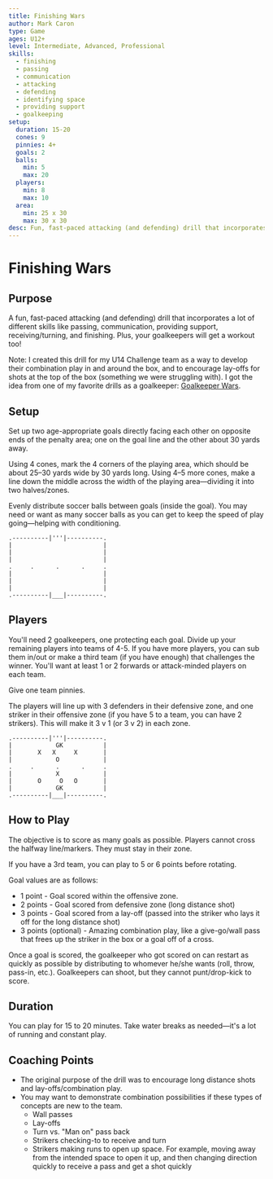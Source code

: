 ```yaml
---
title: Finishing Wars
author: Mark Caron
type: Game
ages: U12+
level: Intermediate, Advanced, Professional
skills:
  - finishing
  - passing
  - communication
  - attacking
  - defending
  - identifying space
  - providing support
  - goalkeeping
setup:
  duration: 15-20
  cones: 9
  pinnies: 4+
  goals: 2
  balls:
    min: 5
    max: 20
  players:
    min: 8
    max: 10
  area:
    min: 25 x 30
    max: 30 x 30
desc: Fun, fast-paced attacking (and defending) drill that incorporates a lot of different skills like passing, communication, providing support, receiving/turning, and finishing. Plus, your goalkeepers will get a workout too!
---
```


# Finishing Wars

## Purpose

A fun, fast-paced attacking (and defending) drill that incorporates a lot of different skills like passing, communication, providing support, receiving/turning, and finishing. Plus, your goalkeepers will get a workout too!

Note: I created this drill for my U14 Challenge team as a way to develop their combination play in and around the box, and to encourage lay-offs for shots at the top of the box (something we were struggling with). I got the idea from one of my favorite drills as a goalkeeper: [Goalkeeper Wars](goalkeeper-wars.md).

## Setup

Set up two age-appropriate goals directly facing each other on opposite ends of the penalty area; one on the goal line and the other about 30 yards away.

Using 4 cones, mark the 4 corners of the playing area, which should be about 25–30 yards wide by 30 yards long. Using 4–5 more cones, make a line down the middle across the width of the playing area—dividing it into two halves/zones.

Evenly distribute soccer balls between goals (inside the goal). You may need or want as many soccer balls as you can get to keep the speed of play going—helping with conditioning.

```
.----------|'''|----------.
|                         |
|                         |
|                         |
.     .      .      .     .
|                         |
|                         |
|                         |
.----------|___|----------.
```

## Players

You'll need 2 goalkeepers, one protecting each goal. Divide up your remaining players into teams of 4-5. If you have more players, you can sub them in/out or make a third team (if you have enough) that challenges the winner. You'll want at least 1 or 2 forwards or attack-minded players on each team.

Give one team pinnies.

The players will line up with 3 defenders in their defensive zone, and one striker in their offensive zone (if you have 5 to a team, you can have 2 strikers). This will make it 3 v 1 (or 3 v 2) in each zone.

```
.----------|'''|----------.
|            GK           |
|       X   X     X       |
|            O            |
.     .      .      .     .
|            X            |
|       O     O   O       |
|            GK           |
.----------|___|----------.
```

## How to Play

The objective is to score as many goals as possible. Players cannot cross the halfway line/markers. They must stay in their zone.

If you have a 3rd team, you can play to 5 or 6 points before rotating.

Goal values are as follows:

- 1 point - Goal scored within the offensive zone.
- 2 points - Goal scored from defensive zone (long distance shot)
- 3 points - Goal scored from a lay-off (passed into the striker who lays it off for the long distance shot)
- 3 points (optional) - Amazing combination play, like a give-go/wall pass that frees up the striker in the box or a goal off of a cross.

Once a goal is scored, the goalkeeper who got scored on can restart as quickly as possible by distributing to whomever he/she wants (roll, throw, pass-in, etc.). Goalkeepers can shoot, but they cannot punt/drop-kick to score.

## Duration

You can play for 15 to 20 minutes. Take water breaks as needed—it's a lot of running and constant play.

## Coaching Points

- The original purpose of the drill was to encourage long distance shots and lay-offs/combination play.
- You may want to demonstrate combination possibilities if these types of concepts are new to the team.
  - Wall passes
  - Lay-offs
  - Turn vs. "Man on" pass back
  - Strikers checking-to to receive and turn
  - Strikers making runs to open up space. For example, moving away from the intended space to open it up, and then changing direction quickly to receive a pass and get a shot quickly

